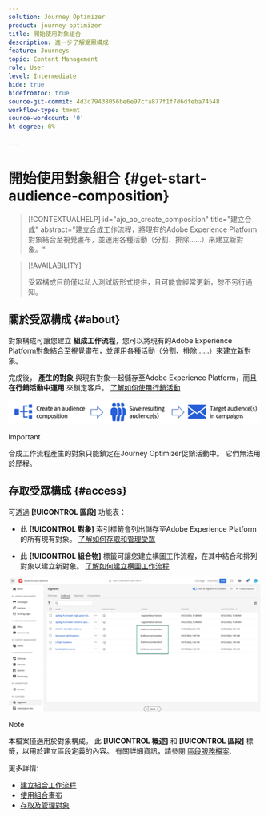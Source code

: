 ```yaml
---
solution: Journey Optimizer
product: journey optimizer
title: 開始使用對象組合
description: 進一步了解受眾構成
feature: Journeys
topic: Content Management
role: User
level: Intermediate
hide: true
hidefromtoc: true
source-git-commit: 4d3c79438056be6e97cfa877f1f7d6dfeba74548
workflow-type: tm+mt
source-wordcount: '0'
ht-degree: 0%

---
```


# 開始使用對象組合 {#get-start-audience-composition}

>[!CONTEXTUALHELP]
>id="ajo_ao_create_composition"
>title="建立合成"
>abstract="建立合成工作流程，將現有的Adobe Experience Platform對象結合至視覺畫布，並運用各種活動（分割、排除……）來建立新對象。"

>[!AVAILABILITY]
>
>受眾構成目前僅以私人測試版形式提供，且可能會經常更新，恕不另行通知。

## 關於受眾構成 {#about}

對象構成可讓您建立 **組成工作流程**，您可以將現有的Adobe Experience Platform對象結合至視覺畫布，並運用各種活動（分割、排除……）來建立新對象。

完成後， **產生的對象** 與現有對象一起儲存至Adobe Experience Platform，而且 **在行銷活動中運用** 來鎖定客戶。 [了解如何使用行銷活動](../campaigns/get-started-with-campaigns.md)

![](assets/audiences-process.png)

>[!IMPORTANT]
>
>合成工作流程產生的對象只能鎖定在Journey Optimizer促銷活動中。 它們無法用於歷程。

## 存取受眾構成 {#access}

可透過 **[!UICONTROL 區段]** 功能表：

* 此 **[!UICONTROL 對象]** 索引標籤會列出儲存至Adobe Experience Platform的所有現有對象。 [了解如何存取和管理受眾](access-audiences.md)

* 此 **[!UICONTROL 組合物]** 標籤可讓您建立構圖工作流程，在其中結合和排列對象以建立新對象。 [了解如何建立構圖工作流程](create-compositions.md)

![](assets/audiences-list.png)

>[!NOTE]
>
>本檔案僅適用於對象構成。 此 **[!UICONTROL 概述]** 和 **[!UICONTROL 區段]** 標籤，以用於建立區段定義的內容。 有關詳細資訊，請參閱 [區段服務檔案](https://experienceleague.adobe.com/docs/experience-platform/segmentation/ui/overview.html).

更多詳情:

* [建立組合工作流程](create-compositions.md)
* [使用組合畫布](composition-canvas.md)
* [存取及管理對象](access-audiences.md)
